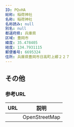 ```yaml
---
ID: PQvHA
総称: 稲荷神社
名称: 稲荷神社
名称読み: null
別名: null
都道府県: 兵庫県
区域: 豊岡市
緯度: 35.478405
経度: 134.7931115
郵便番号: 6695324
住所: 兵庫県豊岡市日高町上郷２２７
---
```


## その他

### 参考URL

| URL | 説明          |
| --- | ------------- |
|     | OpenStreetMap |
